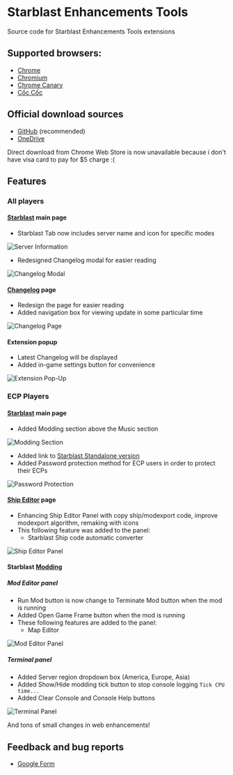 # Starblast Enhancements Tools
Source code for Starblast Enhancements Tools extensions

## Supported browsers:

* [Chrome](https://www.google.com/chrome/)
* [Chromium](https://www.chromium.org/)
* [Chrome Canary](https://www.google.com/chrome/canary/)
* [Cốc Cốc](https://coccoc.com/en)

## Official download sources

* [GitHub](https://github.com/Bhpsngum/StarblastEnhancementsTools/archive/master.zip) (recommended)
* [OneDrive](https://1drv.ms/u/s!AvIkDZcZHgimlmGELH3C5O8VT834?e=9bHTie)

Direct download from Chrome Web Store is now unavailable because i don't have visa card to pay for $5 charge :(

## Features

### All players


#### [Starblast](https://starblast.io) main page

* Starblast Tab now includes server name and icon for specific modes

![Server Information](https://raw.githubusercontent.com/Bhpsngum/img-src/master/ServerInfo.png)

* Redesigned Changelog modal for easier reading

![Changelog Modal](https://raw.githubusercontent.com/Bhpsngum/img-src/master/Changelog.PNG)

#### [Changelog](https://starblast.io/changelog.txt) page

* Redesign the page for easier reading
* Added navigation box for viewing update in some particular time

![Changelog Page](https://raw.githubusercontent.com/Bhpsngum/img-src/master/ChangelogPage.PNG)

#### Extension popup

* Latest Changelog will be displayed
* Added in-game settings button for convenience

![Extension Pop-Up](https://raw.githubusercontent.com/Bhpsngum/img-src/master/ExtensionPopup.png)

### ECP Players

#### [Starblast](https://starblast.io) main page


* Added Modding section above the Music section

![Modding Section](https://raw.githubusercontent.com/Bhpsngum/img-src/master/ModdingSection.png)

* Added link to [Starblast Standalone version](https://dankdmitron.github.io)
* Added Password protection method for ECP users in order to protect their ECPs

![Password Protection](https://raw.githubusercontent.com/Bhpsngum/img-src/master/PasswordProtection.png)

#### [Ship Editor](https://starblast.io/shipeditor/) page

* Enhancing Ship Editor Panel with copy ship/modexport code, improve modexport algorithm, remaking with icons
* This following feature was added to the panel:
  * Starblast Ship code automatic converter

![Ship Editor Panel](https://raw.githubusercontent.com/Bhpsngum/img-src/master/ShipEditorPanel.PNG)

#### Starblast [Modding](https://starblast.io/modding.html)

##### Mod Editor panel
* Run Mod button is now change to Terminate Mod button when the mod is running
* Added Open Game Frame button when the mod is running
* These following features are added to the panel:
  * Map Editor

![Mod Editor Panel](https://raw.githubusercontent.com/Bhpsngum/img-src/master/ModEditorPanel.png)

##### Terminal panel

* Added Server region dropdown box (America, Europe, Asia)
* Added Show/Hide modding tick button to stop console logging `Tick CPU time...`
* Added Clear Console and Console Help buttons

![Terminal Panel](https://raw.githubusercontent.com/Bhpsngum/img-src/master/TerminalPanel.png)


And tons of small changes in web enhancements!
## Feedback and bug reports

* [Google Form](https://docs.google.com/forms/d/e/1FAIpQLSf9CpBf3y2-xB3IdhktvYOWgUJB_cgUuaFPUH3UxonHs64pyQ/viewform?usp=sf_link)
